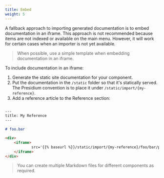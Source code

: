 ```yaml
---
title: Embed
weight: 5
---
```


A fallback approach to importing generated documentation is to embed documentation in an iframe.
This approach is not recommended because items are not indexed or available on the main menu. However, it
will work for certain cases when an importer is not yet available.

> When possible, use a simple template when embedding documentation in an iframe.

To include documentation in an iframe:
1. Generate the static site documentation for your component.
1. Put the documentation in the `/static` folder so that it's statically served.
The Presidium convention is to place it under `/static/import/{my-reference}`.
1. Add a reference article to the Reference section:

```markdown

---
title: My Reference
---

# foo.bar

<div>
    <iframe>
            src='{{% baseurl %}}/static/import/{my-reference}/foo/bar/package-summary.html'
    </iframe>
</div>
```

>You can create multiple Markdown files for different components as required.
